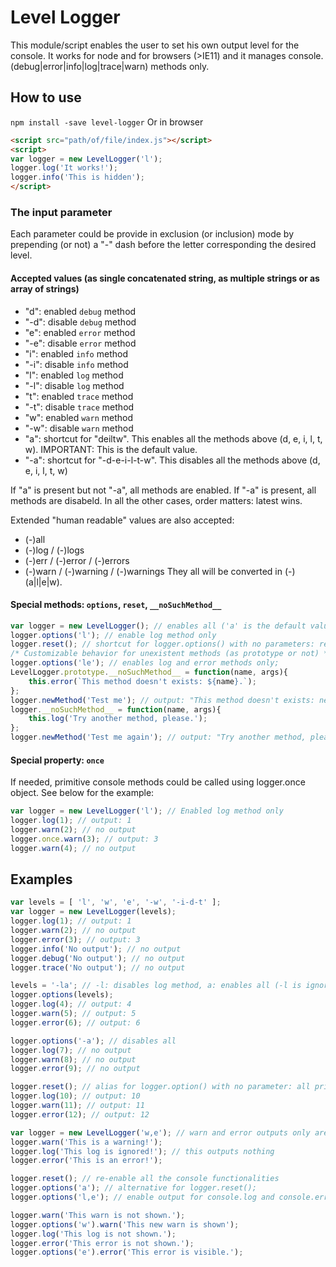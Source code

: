 # Level Logger

This module/script enables the user to set his own output level for the console.
It works for node and for browsers (>IE11) and it manages console.(debug|error|info|log|trace|warn) methods only.

## How to use
`npm install -save level-logger`
Or in browser
```html
<script src="path/of/file/index.js"></script>
<script>
var logger = new LevelLogger('l');
logger.log('It works!');
logger.info('This is hidden');
</script>
```

### The input parameter

Each parameter could be provide in exclusion (or inclusion) mode by prepending (or not) a "-" dash before the letter corresponding the desired level.

#### Accepted values (as single concatenated string, as multiple strings or as array of strings)
* "d": enabled `debug` method
* "-d": disable `debug` method
* "e": enabled `error` method
* "-e": disable `error` method
* "i": enabled `info` method
* "-i": disable `info` method
* "l": enabled `log` method
* "-l": disable `log` method
* "t": enabled `trace` method
* "-t": disable `trace` method
* "w": enabled `warn` method
* "-w": disable `warn` method
* "a": shortcut for "deiltw". This enables all the methods above (d, e, i, l, t, w). IMPORTANT: This is the default value.
* "-a": shortcut for "-d-e-i-l-t-w". This disables all the methods above (d, e, i, l, t, w)

If "a" is present but not "-a", all methods are enabled.
If "-a" is present, all methods are disabeld.
In all the other cases, order matters: latest wins.

Extended "human readable" values are also accepted:
* (-)all
* (-)log / (-)logs
* (-)err / (-)error / (-)errors
* (-)warn / (-)warning / (-)warnings
They all will be converted in (-)(a|l|e|w).

#### Special methods: `options`, `reset`, `__noSuchMethod__`
```js
var logger = new LevelLogger(); // enables all ('a' is the default value)
logger.options('l'); // enable log method only
logger.reset(); // shortcut for logger.options() with no parameters: re-enable all primitive methods
/* Customizable behavior for unexistent methods (as prototype or not) */
logger.options('le'); // enables log and error methods only;
LevelLogger.prototype.__noSuchMethod__ = function(name, args){
    this.error(`This method doesn't exists: ${name}.`); 
};
logger.newMethod('Test me'); // output: "This method doesn't exists: newMethod."
logger.__noSuchMethod__ = function(name, args){
    this.log('Try another method, please.');
};
logger.newMethod('Test me again'); // output: "Try another method, please."
```

#### Special property: `once`
If needed, primitive console methods could be called using logger.once object. See below for the example:
```js
var logger = new LevelLogger('l'); // Enabled log method only
logger.log(1); // output: 1
logger.warn(2); // no output
logger.once.warn(3); // output: 3
logger.warn(4); // no output
```

## Examples
```js
var levels = [ 'l', 'w', 'e', '-w', '-i-d-t' ];
var logger = new LevelLogger(levels);
logger.log(1); // output: 1
logger.warn(2); // no output
logger.error(3); // output: 3
logger.info('No output'); // no output
logger.debug('No output'); // no output
logger.trace('No output'); // no output

levels = '-la'; // -l: disables log method, a: enables all (-l is ignored)
logger.options(levels);
logger.log(4); // output: 4
logger.warn(5); // output: 5
logger.error(6); // output: 6

logger.options('-a'); // disables all
logger.log(7); // no output
logger.warn(8); // no output
logger.error(9); // no output

logger.reset(); // alias for logger.option() with no parameter: all primitive console functionalities are recovered
logger.log(10); // output: 10
logger.warn(11); // output: 11
logger.error(12); // output: 12

var logger = new LevelLogger('w,e'); // warn and error outputs only are enabled
logger.warn('This is a warning!');
logger.log('This log is ignored!'); // this outputs nothing
logger.error('This is an error!');

logger.reset(); // re-enable all the console functionalities
logger.options('a'); // alternative for logger.reset();
logger.options('l,e'); // enable output for console.log and console.error only

logger.warn('This warn is not shown.');
logger.options('w').warn('This new warn is shown');
logger.log('This log is not shown.');
logger.error('This error is not shown.');
logger.options('e').error('This error is visible.');
```

